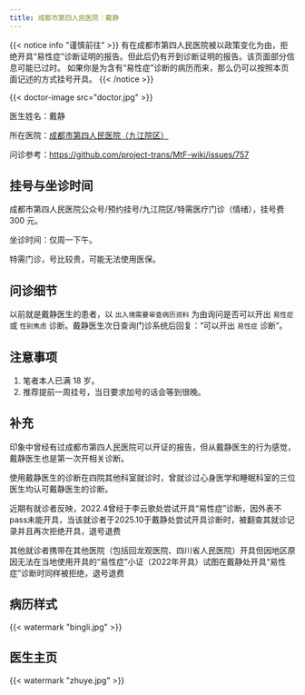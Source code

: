 ```yaml
---
title: 成都市第四人民医院｜戴静
---
```


{{< notice info "谨慎前往" >}}
有在成都市第四人民医院被以政策变化为由，拒绝开具“易性症”诊断证明的报告。但此后仍有开到诊断证明的报告。该页面部分信息可能已过时。
如果你是为含有“易性症”诊断的病历而来，那么仍可以按照本页面记述的方式挂号开具。
{{< /notice >}}

{{< doctor-image src="doctor.jpg" >}}

医生姓名：戴静

所在医院：[成都市第四人民医院（九江院区）](https://www.cd-psychologist.com/)

问诊参考：<https://github.com/project-trans/MtF-wiki/issues/757>

## 挂号与坐诊时间

成都市第四人民医院公众号/预约挂号/九江院区/特需医疗门诊（情绪），挂号费 300 元。

坐诊时间：仅周一下午。

特需门诊，号比较贵，可能无法使用医保。

## 问诊细节

以前就是戴静医生的患者，以 `出入境需要审查病历资料` 为由询问是否可以开出 `易性症` 或 `性别焦虑` 诊断。戴静医生次日查询门诊系统后回复：“可以开出 `易性症` 诊断”。

## 注意事项
1. 笔者本人已满 18 岁。
2. 推荐提前一周挂号，当日要求加号的话会等到很晚。

## 补充
印象中曾经有过成都市第四人民医院可以开证的报告，但从戴静医生的行为感觉，戴静医生也是第一次开相关诊断。

使用戴静医生的诊断在四院其他科室就诊时，曾就诊过心身医学和睡眠科室的三位医生均认可戴静医生的诊断。

近期有就诊者反映，2022.4曾经于李云歌处尝试开具“易性症”诊断，因外表不pass未能开具，当该就诊者于2025.10于戴静处尝试开具诊断时，被翻查其就诊记录并且再次拒绝开具，退号退费

其他就诊者携带在其他医院（包括回龙观医院、四川省人民医院）开具但因地区原因无法在当地使用开具的“易性症”小证（2022年开具）试图在戴静处开具“易性症”诊断时同样被拒绝，退号退费

## 病历样式

{{< watermark "bingli.jpg" >}}

## 医生主页

{{< watermark "zhuye.jpg" >}}
